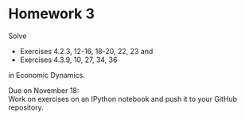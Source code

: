 Homework 3
==========

Solve

* Exercises 4.2.3, 12-16, 18-20, 22, 23 and
* Exercises 4.3.9, 10, 27, 34, 36

in Economic Dynamics.

Due on November 18:  
Work on exercises on an IPython notebook and push it to your GitHub repository.
